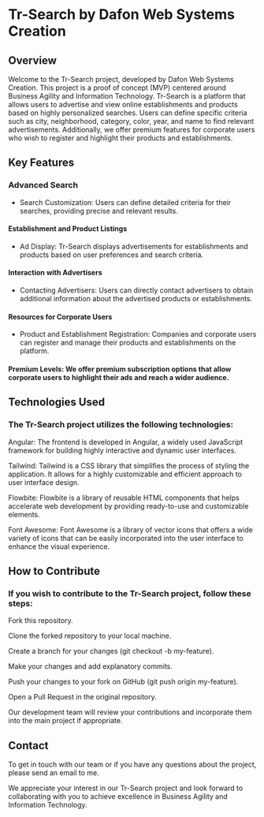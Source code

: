 # Tr-Search by Dafon Web Systems Creation
## Overview
Welcome to the Tr-Search project, developed by Dafon Web Systems Creation. This project is a proof of concept (MVP) centered around Business Agility and Information Technology. Tr-Search is a platform that allows users to advertise and view online establishments and products based on highly personalized searches. Users can define specific criteria such as city, neighborhood, category, color, year, and name to find relevant advertisements. Additionally, we offer premium features for corporate users who wish to register and highlight their products and establishments.

## Key Features
### Advanced Search
- Search Customization: Users can define detailed criteria for their searches, providing precise and relevant results.
#### Establishment and Product Listings
- Ad Display: Tr-Search displays advertisements for establishments and products based on user preferences and search criteria.
#### Interaction with Advertisers
- Contacting Advertisers: Users can directly contact advertisers to obtain additional information about the advertised products or establishments.
#### Resources for Corporate Users
- Product and Establishment Registration: Companies and corporate users can register and manage their products and establishments on the platform.

#### Premium Levels: We offer premium subscription options that allow corporate users to highlight their ads and reach a wider audience.

## Technologies Used
### The Tr-Search project utilizes the following technologies:

Angular: The frontend is developed in Angular, a widely used JavaScript framework for building highly interactive and dynamic user interfaces. 

Tailwind: Tailwind is a CSS library that simplifies the process of styling the application. It allows for a highly customizable and efficient approach to user interface design. 

Flowbite: Flowbite is a library of reusable HTML components that helps accelerate web development by providing ready-to-use and customizable elements. 

Font Awesome: Font Awesome is a library of vector icons that offers a wide variety of icons that can be easily incorporated into the user interface to enhance the visual experience.

## How to Contribute
### If you wish to contribute to the Tr-Search project, follow these steps:

Fork this repository.

Clone the forked repository to your local machine.

Create a branch for your changes (git checkout -b my-feature).

Make your changes and add explanatory commits.

Push your changes to your fork on GitHub (git push origin my-feature).

Open a Pull Request in the original repository.

Our development team will review your contributions and incorporate them into the main project if appropriate.

## Contact
To get in touch with our team or if you have any questions about the project, please send an email to me.

We appreciate your interest in our Tr-Search project and look forward to collaborating with you to achieve excellence in Business Agility and Information Technology.
